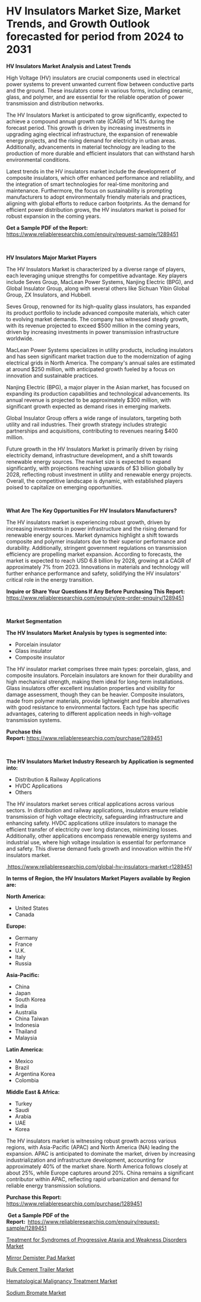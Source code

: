 <p><h1>HV Insulators Market Size, Market Trends, and Growth Outlook forecasted for period from 2024 to 2031</h1></p><p><strong>HV Insulators Market Analysis and Latest Trends</strong></p>
<p><p>High Voltage (HV) insulators are crucial components used in electrical power systems to prevent unwanted current flow between conductive parts and the ground. These insulators come in various forms, including ceramic, glass, and polymer, and are essential for the reliable operation of power transmission and distribution networks.</p><p>The HV Insulators Market is anticipated to grow significantly, expected to achieve a compound annual growth rate (CAGR) of 14.1% during the forecast period. This growth is driven by increasing investments in upgrading aging electrical infrastructure, the expansion of renewable energy projects, and the rising demand for electricity in urban areas. Additionally, advancements in material technology are leading to the production of more durable and efficient insulators that can withstand harsh environmental conditions.</p><p>Latest trends in the HV insulators market include the development of composite insulators, which offer enhanced performance and reliability, and the integration of smart technologies for real-time monitoring and maintenance. Furthermore, the focus on sustainability is prompting manufacturers to adopt environmentally friendly materials and practices, aligning with global efforts to reduce carbon footprints. As the demand for efficient power distribution grows, the HV insulators market is poised for robust expansion in the coming years.</p></p>
<p><strong>Get a Sample PDF of the Report:&nbsp;</strong> <a href="https://www.reliableresearchiq.com/enquiry/request-sample/1289451?utm_campaign=100&utm_medium=2&utm_source=Github&utm_content=ia&utm_term=26102024&utm_id=hv-insulators">https://www.reliableresearchiq.com/enquiry/request-sample/1289451</a></p>
<p>&nbsp;</p>
<p><strong>HV Insulators Major Market Players</strong></p>
<p><p>The HV Insulators Market is characterized by a diverse range of players, each leveraging unique strengths for competitive advantage. Key players include Seves Group, MacLean Power Systems, Nanjing Electric (BPG), and Global Insulator Group, along with several others like Sichuan Yibin Global Group, ZX Insulators, and Hubbell.</p><p>Seves Group, renowned for its high-quality glass insulators, has expanded its product portfolio to include advanced composite materials, which cater to evolving market demands. The company has witnessed steady growth, with its revenue projected to exceed $500 million in the coming years, driven by increasing investments in power transmission infrastructure worldwide.</p><p>MacLean Power Systems specializes in utility products, including insulators and has seen significant market traction due to the modernization of aging electrical grids in North America. The company's annual sales are estimated at around $250 million, with anticipated growth fueled by a focus on innovation and sustainable practices.</p><p>Nanjing Electric (BPG), a major player in the Asian market, has focused on expanding its production capabilities and technological advancements. Its annual revenue is projected to be approximately $300 million, with significant growth expected as demand rises in emerging markets.</p><p>Global Insulator Group offers a wide range of insulators, targeting both utility and rail industries. Their growth strategy includes strategic partnerships and acquisitions, contributing to revenues nearing $400 million.</p><p>Future growth in the HV Insulators Market is primarily driven by rising electricity demand, infrastructure development, and a shift towards renewable energy sources. The market size is expected to expand significantly, with projections reaching upwards of $3 billion globally by 2028, reflecting robust investment in utility and renewable energy projects. Overall, the competitive landscape is dynamic, with established players poised to capitalize on emerging opportunities.</p></p>
<p>&nbsp;</p>
<p><strong>What Are The Key Opportunities For HV Insulators Manufacturers?</strong></p>
<p><p>The HV insulators market is experiencing robust growth, driven by increasing investments in power infrastructure and the rising demand for renewable energy sources. Market dynamics highlight a shift towards composite and polymer insulators due to their superior performance and durability. Additionally, stringent government regulations on transmission efficiency are propelling market expansion. According to forecasts, the market is expected to reach USD 6.8 billion by 2028, growing at a CAGR of approximately 7% from 2023. Innovations in materials and technology will further enhance performance and safety, solidifying the HV insulators' critical role in the energy transition.</p></p>
<p><strong>Inquire or Share Your Questions If Any Before Purchasing This Report:</strong> <a href="https://www.reliableresearchiq.com/enquiry/pre-order-enquiry/1289451?utm_campaign=100&utm_medium=2&utm_source=Github&utm_content=ia&utm_term=26102024&utm_id=hv-insulators">https://www.reliableresearchiq.com/enquiry/pre-order-enquiry/1289451</a></p>
<p>&nbsp;</p>
<p><strong>Market Segmentation</strong></p>
<p><strong>The HV Insulators Market Analysis by types is segmented into:</strong></p>
<p><ul><li>Porcelain insulator</li><li>Glass insulator</li><li>Composite insulator</li></ul></p>
<p><p>The HV insulator market comprises three main types: porcelain, glass, and composite insulators. Porcelain insulators are known for their durability and high mechanical strength, making them ideal for long-term installations. Glass insulators offer excellent insulation properties and visibility for damage assessment, though they can be heavier. Composite insulators, made from polymer materials, provide lightweight and flexible alternatives with good resistance to environmental factors. Each type has specific advantages, catering to different application needs in high-voltage transmission systems.</p></p>
<p><strong>Purchase this Report:&nbsp;</strong><a href="https://www.reliableresearchiq.com/purchase/1289451?utm_campaign=100&utm_medium=2&utm_source=Github&utm_content=ia&utm_term=26102024&utm_id=hv-insulators">https://www.reliableresearchiq.com/purchase/1289451</a></p>
<p>&nbsp;</p>
<p><strong>The HV Insulators Market Industry Research by Application is segmented into:</strong></p>
<p><ul><li>Distribution & Railway Applications</li><li>HVDC Applications</li><li>Others</li></ul></p>
<p><p>The HV insulators market serves critical applications across various sectors. In distribution and railway applications, insulators ensure reliable transmission of high voltage electricity, safeguarding infrastructure and enhancing safety. HVDC applications utilize insulators to manage the efficient transfer of electricity over long distances, minimizing losses. Additionally, other applications encompass renewable energy systems and industrial use, where high voltage insulation is essential for performance and safety. This diverse demand fuels growth and innovation within the HV insulators market.</p></p>
<p><a href="https://www.reliableresearchiq.com/global-hv-insulators-market-r1289451?utm_campaign=100&utm_medium=2&utm_source=Github&utm_content=ia&utm_term=26102024&utm_id=hv-insulators">&nbsp;https://www.reliableresearchiq.com/global-hv-insulators-market-r1289451</a></p>
<p><strong>In terms of Region, the HV Insulators Market Players available by Region are:</strong></p>
<p>
    <p> <strong> North America: </strong>
        <ul>
            <li>United States</li>
            <li>Canada</li>
        </ul>
        </p> 
    <p> <strong> Europe: </strong>
        <ul>
            <li>Germany</li>
            <li>France</li>
            <li>U.K.</li>
            <li>Italy</li>
            <li>Russia</li>
        </ul>
        </p> 
    <p> <strong> Asia-Pacific: </strong>
        <ul>
            <li>China</li>
            <li>Japan</li>
            <li>South Korea</li>
            <li>India</li>
            <li>Australia</li>
            <li>China Taiwan</li>
            <li>Indonesia</li>
            <li>Thailand</li>
            <li>Malaysia</li>
        </ul>
        </p> 
    <p> <strong> Latin America: </strong>
        <ul>
            <li>Mexico</li>
            <li>Brazil</li>
            <li>Argentina Korea</li>
            <li>Colombia</li>
        </ul>
        </p> 
    <p> <strong> Middle East & Africa: </strong>
        <ul>
            <li>Turkey</li>
            <li>Saudi</li>
            <li>Arabia</li>
            <li>UAE</li>
            <li>Korea</li>
        </ul>
    </p>
    </p>
<p><p>The HV insulators market is witnessing robust growth across various regions, with Asia-Pacific (APAC) and North America (NA) leading the expansion. APAC is anticipated to dominate the market, driven by increasing industrialization and infrastructure development, accounting for approximately 40% of the market share. North America follows closely at about 25%, while Europe captures around 20%. China remains a significant contributor within APAC, reflecting rapid urbanization and demand for reliable energy transmission solutions.</p></p>
<p><strong>Purchase this Report: </strong><a href="https://www.reliableresearchiq.com/purchase/1289451?utm_campaign=100&utm_medium=2&utm_source=Github&utm_content=ia&utm_term=26102024&utm_id=hv-insulators">https://www.reliableresearchiq.com/purchase/1289451</a></p>
<p>&nbsp;<strong>Get a Sample PDF of the Report:&nbsp;&nbsp;</strong><a href="https://www.reliableresearchiq.com/enquiry/request-sample/1289451?utm_campaign=100&utm_medium=2&utm_source=Github&utm_content=ia&utm_term=26102024&utm_id=hv-insulators">https://www.reliableresearchiq.com/enquiry/request-sample/1289451</a></p>
<p><strong></strong></p>
<p><p><a href="https://github.com/alespiliffe/Market-Research-Report-List-1/blob/main/treatment-for-syndromes-of-progressive-ataxia-and-weakness-disorders-market.md?utm_campaign=100&utm_medium=2&utm_source=Github&utm_content=ia&utm_term=26102024&utm_id=hv-insulators">Treatment for Syndromes of Progressive Ataxia and Weakness Disorders Market</a></p><p><a href="https://issuu.com/reportprime-2/docs/mirror-demister-pad-market-size-203_1e624c55ac5c6e?utm_campaign=100&utm_medium=2&utm_source=Github&utm_content=ia&utm_term=26102024&utm_id=hv-insulators">Mirror Demister Pad Market</a></p><p><a href="https://issuu.com/reportprime-2/docs/bulk-cement-trailer-market-size-203_02ce26aed74922?utm_campaign=100&utm_medium=2&utm_source=Github&utm_content=ia&utm_term=26102024&utm_id=hv-insulators">Bulk Cement Trailer Market</a></p><p><a href="https://www.linkedin.com/pulse/hematological-malignancy-treatment-market-growth-outlook-1f5ge?utm_campaign=100&utm_medium=2&utm_source=Github&utm_content=ia&utm_term=26102024&utm_id=hv-insulators">Hematological Malignancy Treatment Market</a></p><p><a href="https://github.com/yoreivesal/Market-Research-Report-List-1/blob/main/sodium-bromate-market.md?utm_campaign=100&utm_medium=2&utm_source=Github&utm_content=ia&utm_term=26102024&utm_id=hv-insulators">Sodium Bromate Market</a></p></p>